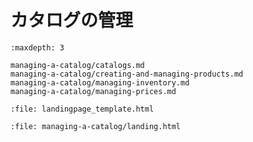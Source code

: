 # カタログの管理

```{toctree}
:maxdepth: 3

managing-a-catalog/catalogs.md
managing-a-catalog/creating-and-managing-products.md
managing-a-catalog/managing-inventory.md
managing-a-catalog/managing-prices.md
```

```{raw} html
:file: landingpage_template.html
```

```{raw} html
:file: managing-a-catalog/landing.html
